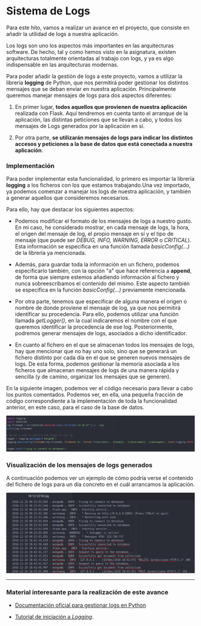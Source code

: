 
# Sistema de Logs
Para este hito, vamos a realizar un avance en el proyecto, que consiste en añadir la utilidad de logs a nuestra aplicación.

Los logs son uno los aspectos más importantes en las arquitecturas software. De hecho, tal y como hemos visto en la asignatura, existen arquitecturas totalmente orientadas al trabajo con logs, y ya es algo indispensable en las arquitecturas modernas.

Para poder añadir la gestión de logs a este proyecto, vamos a utilizar la librería **logging** de Python, que nos permitirá poder gestionar los distintos mensajes que se deban enviar en nuestra aplicación. Principalmente queremos manejar mensajes de logs para dos aspectos diferentes:

1. En primer lugar, **todos aquellos que provienen de nuestra aplicación** realizada con Flask. Aquí tendremos en cuenta tanto el arranque de la aplicación, las distintas peticiones que se llevan a cabo, y todos los mensajes de Logs generados por la aplicación en sí.


2. Por otra parte, **se utilizarán mensajes de logs para indicar los distintos accesos y peticiones a la base de datos que está conectada a nuestra aplicación**.


### Implementación

Para poder implementar esta funcionalidad, lo primero es importar la librería **logging** a los ficheros con los que estamos trabajando.Una vez importado, ya podemos comenzar a manejar los logs de nuestra aplicación, y también a generar aquellos que consideremos necesarios.

Para ello, hay que destacar los siguientes aspectos:

- Podemos modificar el formato de los mensajes de logs a nuestro gusto. En mi caso, he considerado mostrar, en cada mensaje de logs, la hora, el origen del mensaje de log, el propio mensaje en sí y el tipo de mensaje (que puede ser *DEBUG, INFO, WARNING, ERROR* o *CRITICAL*). Esta información se especifica en una función llamada *basicConfig(...)* de la librería ya mencionada.

- Además, para guardar toda la información en un fichero, podemos especificarlo también, con la opción "a" que hace referencia a **append**, de forma que siempre estemos añadiendo información al fichero y nunca sobreescribamos el contenido del mismo. Este aspecto también se especifica en la función  *basicConfig(...)* previamente mencionada.

- Por otra parte, tenemos que especificar de alguna manera el origen o nombre de donde proviene el mensaje de log, ya que nos permitirá identificar su procedencia. Para ello, podemos utilizar una función llamada *getLogger(<nombre>)*, en la cual indicaremos el nombre con el que queremos identificar la procedencia de ese log. Posteriormente, podremos generar mensajes de logs, asociados a dicho identificador.

- En cuanto al fichero en el que se almacenan todos los mensajes de logs, hay que mencionar que no hay uno solo, sino que se generará un fichero distinto por cada día en el que se generen nuevos mensajes de logs. De esta forma, podemos gestionar la memoria asociada a los ficheros que almacenan mensajes de logs de una manera rápida y sencilla  (y de camino, organizar los mensajes que se generen).


En la siguiente imagen, podemos ver el código necesario para llevar a cabo los puntos comentados. Podemos ver, en ella, una pequeña fracción de código correspondiente a la implementación de toda la funcionalidad anterior, en este caso, para el caso de la base de datos.

<p align="center"><img alt="Regiones con el nombre France" width="900px" src="./images/hito4_codeLogs.png" /></p>

### Visualización de los mensajes de logs generados

A continuación podemos ver un ejemplo de cómo podría verse el contenido del fichero de logs para un día concreto en el cuál arrancamos la aplicación.

<p align="center"><img alt="Regiones con el nombre France" width="600px" src="./images/hito4_avance1.png" /></p>


---



### Material interesante para la realización de este avance

- [Documentación oficial para gestionar logs en Python](https://docs.python.org/3.1/library/logging.html#configuring-logging)

- [Tutorial de iniciación a *Logging*](https://realpython.com/python-logging/).

<!--Podríamos guardar los logs en una nueva colección de la base de datos, como viene indicado [aquí](https://stackoverflow.com/questions/8103864/logging-to-mongodb-from-python)-->
